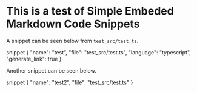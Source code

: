 # This is a test of Simple Embeded Markdown Code Snippets

A snippet can be seen below from `test_src/test.ts`. 

snippet {
    "name": "test", "file": "test_src/test.ts", "language": "typescript", "generate_link": true
}

Another snippet can be seen below. 

snippet {
    "name": "test2", "file": "test_src/test.ts"
}